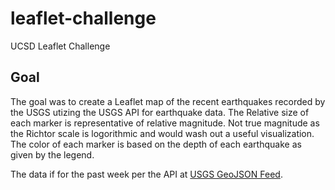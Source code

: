 # leaflet-challenge
UCSD Leaflet Challenge

## Goal 
The goal was to create a Leaflet map of the recent earthquakes recorded by the USGS utizing the USGS API for
earthquake data. The Relative size of each marker is representative of relative magnitude. Not true magnitude 
as the Richtor scale is logorithmic and would wash out a useful visualization. The color of each marker is based 
on the depth of each earthquake as given by the legend.

The data if for the past week per the API at [USGS GeoJSON Feed](http://earthquake.usgs.gov/earthquakes/feed/v1.0/geojson.php).
